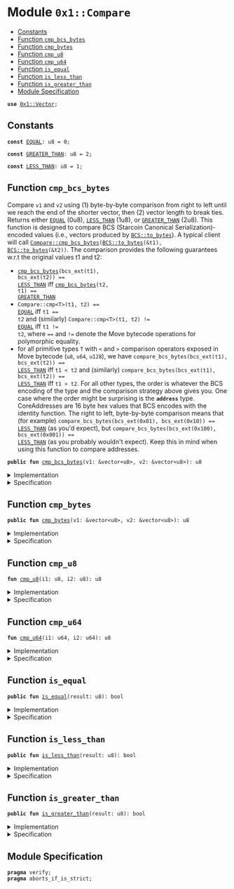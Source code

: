 
<a name="0x1_Compare"></a>

# Module `0x1::Compare`



-  [Constants](#@Constants_0)
-  [Function `cmp_bcs_bytes`](#0x1_Compare_cmp_bcs_bytes)
-  [Function `cmp_bytes`](#0x1_Compare_cmp_bytes)
-  [Function `cmp_u8`](#0x1_Compare_cmp_u8)
-  [Function `cmp_u64`](#0x1_Compare_cmp_u64)
-  [Function `is_equal`](#0x1_Compare_is_equal)
-  [Function `is_less_than`](#0x1_Compare_is_less_than)
-  [Function `is_greater_than`](#0x1_Compare_is_greater_than)
-  [Module Specification](#@Module_Specification_1)


<pre><code><b>use</b> <a href="Vector.md#0x1_Vector">0x1::Vector</a>;
</code></pre>



<a name="@Constants_0"></a>

## Constants


<a name="0x1_Compare_EQUAL"></a>



<pre><code><b>const</b> <a href="Compare.md#0x1_Compare_EQUAL">EQUAL</a>: u8 = 0;
</code></pre>



<a name="0x1_Compare_GREATER_THAN"></a>



<pre><code><b>const</b> <a href="Compare.md#0x1_Compare_GREATER_THAN">GREATER_THAN</a>: u8 = 2;
</code></pre>



<a name="0x1_Compare_LESS_THAN"></a>



<pre><code><b>const</b> <a href="Compare.md#0x1_Compare_LESS_THAN">LESS_THAN</a>: u8 = 1;
</code></pre>



<a name="0x1_Compare_cmp_bcs_bytes"></a>

## Function `cmp_bcs_bytes`

Compare <code>v1</code> and <code>v2</code> using
(1) byte-by-byte comparison from right to left until we reach the end of the shorter vector,
then
(2) vector length to break ties.
Returns either <code><a href="Compare.md#0x1_Compare_EQUAL">EQUAL</a></code> (0u8), <code><a href="Compare.md#0x1_Compare_LESS_THAN">LESS_THAN</a></code> (1u8), or <code><a href="Compare.md#0x1_Compare_GREATER_THAN">GREATER_THAN</a></code> (2u8).
This function is designed to compare BCS (Starcoin Canonical Serialization)-encoded values
(i.e., vectors produced by <code><a href="BCS.md#0x1_BCS_to_bytes">BCS::to_bytes</a></code>). A typical client will call
<code><a href="Compare.md#0x1_Compare_cmp_bcs_bytes">Compare::cmp_bcs_bytes</a>(<a href="BCS.md#0x1_BCS_to_bytes">BCS::to_bytes</a>(&t1), <a href="BCS.md#0x1_BCS_to_bytes">BCS::to_bytes</a>(&t2))</code>. The comparison provides the
following guarantees w.r.t the original values t1 and t2:
- <code><a href="Compare.md#0x1_Compare_cmp_bcs_bytes">cmp_bcs_bytes</a>(bcs_ext(t1), bcs_ext(t2)) == <a href="Compare.md#0x1_Compare_LESS_THAN">LESS_THAN</a></code> iff <code><a href="Compare.md#0x1_Compare_cmp_bcs_bytes">cmp_bcs_bytes</a>(t2, t1) == <a href="Compare.md#0x1_Compare_GREATER_THAN">GREATER_THAN</a></code>
- <code>Compare::cmp&lt;T&gt;(t1, t2) == <a href="Compare.md#0x1_Compare_EQUAL">EQUAL</a></code> iff <code>t1 == t2</code> and (similarly)
<code>Compare::cmp&lt;T&gt;(t1, t2) != <a href="Compare.md#0x1_Compare_EQUAL">EQUAL</a></code> iff <code>t1 != t2</code>, where <code>==</code> and <code>!=</code> denote the Move
bytecode operations for polymorphic equality.
- for all primitive types <code>T</code> with <code>&lt;</code> and <code>&gt;</code> comparison operators exposed in Move bytecode
(<code>u8</code>, <code>u64</code>, <code>u128</code>), we have
<code>compare_bcs_bytes(bcs_ext(t1), bcs_ext(t2)) == <a href="Compare.md#0x1_Compare_LESS_THAN">LESS_THAN</a></code> iff <code>t1 &lt; t2</code> and (similarly)
<code>compare_bcs_bytes(bcs_ext(t1), bcs_ext(t2)) == <a href="Compare.md#0x1_Compare_LESS_THAN">LESS_THAN</a></code> iff <code>t1 &gt; t2</code>.
For all other types, the order is whatever the BCS encoding of the type and the comparison
strategy above gives you. One case where the order might be surprising is the <code><b>address</b></code> type.
CoreAddresses are 16 byte hex values that BCS encodes with the identity function. The right to
left, byte-by-byte comparison means that (for example)
<code>compare_bcs_bytes(bcs_ext(0x01), bcs_ext(0x10)) == <a href="Compare.md#0x1_Compare_LESS_THAN">LESS_THAN</a></code> (as you'd expect), but
<code>compare_bcs_bytes(bcs_ext(0x100), bcs_ext(0x001)) == <a href="Compare.md#0x1_Compare_LESS_THAN">LESS_THAN</a></code> (as you probably wouldn't expect).
Keep this in mind when using this function to compare addresses.


<pre><code><b>public</b> <b>fun</b> <a href="Compare.md#0x1_Compare_cmp_bcs_bytes">cmp_bcs_bytes</a>(v1: &vector&lt;u8&gt;, v2: &vector&lt;u8&gt;): u8
</code></pre>



<details>
<summary>Implementation</summary>


<pre><code><b>public</b> <b>fun</b> <a href="Compare.md#0x1_Compare_cmp_bcs_bytes">cmp_bcs_bytes</a>(v1: &vector&lt;u8&gt;, v2: &vector&lt;u8&gt;): u8 {
    <b>let</b> i1 = <a href="Vector.md#0x1_Vector_length">Vector::length</a>(v1);
    <b>let</b> i2 = <a href="Vector.md#0x1_Vector_length">Vector::length</a>(v2);
    <b>let</b> len_cmp = <a href="Compare.md#0x1_Compare_cmp_u64">cmp_u64</a>(i1, i2);

    // <a href="BCS.md#0x1_BCS">BCS</a> uses little endian encoding for all integer types, so we <b>choose</b> <b>to</b> compare from left
    // <b>to</b> right. Going right <b>to</b> left would make the behavior of <a href="Compare.md#0x1_Compare">Compare</a>.cmp diverge from the
    // bytecode operators &lt; and &gt; on integer values (which would be confusing).
    <b>while</b> (i1 &gt; 0 && i2 &gt; 0) {
        i1 = i1 - 1;
        i2 = i2 - 1;
        <b>let</b> v1 = *<a href="Vector.md#0x1_Vector_borrow">Vector::borrow</a>(v1, i1);
        <b>let</b> v2 = *<a href="Vector.md#0x1_Vector_borrow">Vector::borrow</a>(v2, i2);
        <b>let</b> elem_cmp = <b>if</b> (v1 == v2) <a href="Compare.md#0x1_Compare_EQUAL">EQUAL</a>
            <b>else</b> <b>if</b> (v1 &lt; v2) <a href="Compare.md#0x1_Compare_LESS_THAN">LESS_THAN</a>
            <b>else</b> <a href="Compare.md#0x1_Compare_GREATER_THAN">GREATER_THAN</a>;
        <b>if</b> (elem_cmp != 0) <b>return</b> elem_cmp
        // <b>else</b>, compare next element
    };
    // all compared elements equal; <b>use</b> length comparison <b>to</b> <b>break</b> the tie
    len_cmp
}
</code></pre>



</details>

<details>
<summary>Specification</summary>



<pre><code><b>pragma</b> verify = <b>false</b>;
</code></pre>



</details>

<a name="0x1_Compare_cmp_bytes"></a>

## Function `cmp_bytes`



<pre><code><b>public</b> <b>fun</b> <a href="Compare.md#0x1_Compare_cmp_bytes">cmp_bytes</a>(v1: &vector&lt;u8&gt;, v2: &vector&lt;u8&gt;): u8
</code></pre>



<details>
<summary>Implementation</summary>


<pre><code><b>public</b> <b>fun</b> <a href="Compare.md#0x1_Compare_cmp_bytes">cmp_bytes</a>(v1: &vector&lt;u8&gt;, v2: &vector&lt;u8&gt;): u8 {
    <b>let</b> l1 = <a href="Vector.md#0x1_Vector_length">Vector::length</a>(v1);
    <b>let</b> l2 = <a href="Vector.md#0x1_Vector_length">Vector::length</a>(v2);
    <b>let</b> len_cmp = <a href="Compare.md#0x1_Compare_cmp_u64">cmp_u64</a>(l1, l2);
    <b>let</b> i = 0;
    <b>while</b> (i &lt; l1 && i &lt; l2) {
        <b>let</b> v1 = *<a href="Vector.md#0x1_Vector_borrow">Vector::borrow</a>(v1, i);
        <b>let</b> v2 = *<a href="Vector.md#0x1_Vector_borrow">Vector::borrow</a>(v2, i);
        <b>let</b> elem_cmp = <b>if</b> (v1 == v2) <a href="Compare.md#0x1_Compare_EQUAL">EQUAL</a>
            <b>else</b> <b>if</b> (v1 &lt; v2) <a href="Compare.md#0x1_Compare_LESS_THAN">LESS_THAN</a>
            <b>else</b> <a href="Compare.md#0x1_Compare_GREATER_THAN">GREATER_THAN</a>;
        <b>if</b> (elem_cmp != 0) {
            <b>return</b> elem_cmp
        };
        // <b>else</b>, compare next element
        i = i + 1;
    };
    // all compared elements equal; <b>use</b> length comparison <b>to</b> <b>break</b> the tie
    len_cmp
}
</code></pre>



</details>

<details>
<summary>Specification</summary>



<pre><code><b>pragma</b> verify = <b>false</b>;
</code></pre>



</details>

<a name="0x1_Compare_cmp_u8"></a>

## Function `cmp_u8`



<pre><code><b>fun</b> <a href="Compare.md#0x1_Compare_cmp_u8">cmp_u8</a>(i1: u8, i2: u8): u8
</code></pre>



<details>
<summary>Implementation</summary>


<pre><code><b>fun</b> <a href="Compare.md#0x1_Compare_cmp_u8">cmp_u8</a>(i1: u8, i2: u8): u8 {
    <b>if</b> (i1 == i2) <a href="Compare.md#0x1_Compare_EQUAL">EQUAL</a>
    <b>else</b> <b>if</b> (i1 &lt; i2) <a href="Compare.md#0x1_Compare_LESS_THAN">LESS_THAN</a>
    <b>else</b> <a href="Compare.md#0x1_Compare_GREATER_THAN">GREATER_THAN</a>
}
</code></pre>



</details>

<details>
<summary>Specification</summary>



<pre><code><b>aborts_if</b> <b>false</b>;
</code></pre>



</details>

<a name="0x1_Compare_cmp_u64"></a>

## Function `cmp_u64`



<pre><code><b>fun</b> <a href="Compare.md#0x1_Compare_cmp_u64">cmp_u64</a>(i1: u64, i2: u64): u8
</code></pre>



<details>
<summary>Implementation</summary>


<pre><code><b>fun</b> <a href="Compare.md#0x1_Compare_cmp_u64">cmp_u64</a>(i1: u64, i2: u64): u8 {
    <b>if</b> (i1 == i2) <a href="Compare.md#0x1_Compare_EQUAL">EQUAL</a>
    <b>else</b> <b>if</b> (i1 &lt; i2) <a href="Compare.md#0x1_Compare_LESS_THAN">LESS_THAN</a>
    <b>else</b> <a href="Compare.md#0x1_Compare_GREATER_THAN">GREATER_THAN</a>
}
</code></pre>



</details>

<details>
<summary>Specification</summary>



<pre><code><b>aborts_if</b> <b>false</b>;
</code></pre>



</details>

<a name="0x1_Compare_is_equal"></a>

## Function `is_equal`



<pre><code><b>public</b> <b>fun</b> <a href="Compare.md#0x1_Compare_is_equal">is_equal</a>(result: u8): bool
</code></pre>



<details>
<summary>Implementation</summary>


<pre><code><b>public</b> <b>fun</b> <a href="Compare.md#0x1_Compare_is_equal">is_equal</a>(result: u8): bool {
    result == <a href="Compare.md#0x1_Compare_EQUAL">EQUAL</a>
}
</code></pre>



</details>

<details>
<summary>Specification</summary>



<pre><code><b>aborts_if</b> <b>false</b>;
</code></pre>



</details>

<a name="0x1_Compare_is_less_than"></a>

## Function `is_less_than`



<pre><code><b>public</b> <b>fun</b> <a href="Compare.md#0x1_Compare_is_less_than">is_less_than</a>(result: u8): bool
</code></pre>



<details>
<summary>Implementation</summary>


<pre><code><b>public</b> <b>fun</b> <a href="Compare.md#0x1_Compare_is_less_than">is_less_than</a>(result: u8): bool {
    result == <a href="Compare.md#0x1_Compare_LESS_THAN">LESS_THAN</a>
}
</code></pre>



</details>

<details>
<summary>Specification</summary>



<pre><code><b>aborts_if</b> <b>false</b>;
</code></pre>



</details>

<a name="0x1_Compare_is_greater_than"></a>

## Function `is_greater_than`



<pre><code><b>public</b> <b>fun</b> <a href="Compare.md#0x1_Compare_is_greater_than">is_greater_than</a>(result: u8): bool
</code></pre>



<details>
<summary>Implementation</summary>


<pre><code><b>public</b> <b>fun</b> <a href="Compare.md#0x1_Compare_is_greater_than">is_greater_than</a>(result: u8): bool {
    result == <a href="Compare.md#0x1_Compare_GREATER_THAN">GREATER_THAN</a>
}
</code></pre>



</details>

<details>
<summary>Specification</summary>



<pre><code><b>aborts_if</b> <b>false</b>;
</code></pre>



</details>

<a name="@Module_Specification_1"></a>

## Module Specification



<pre><code><b>pragma</b> verify;
<b>pragma</b> aborts_if_is_strict;
</code></pre>
